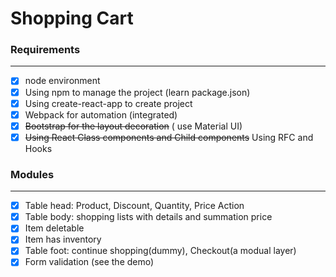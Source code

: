 # Shopping Cart

### Requirements

---

-   [x] node environment
-   [x] Using npm to manage the project (learn package.json)
-   [x] Using create-react-app to create project
-   [x] Webpack for automation (integrated)
-   [x] ~~Bootstrap for the layout decoration~~ ( use Material UI)
-   [x] ~~Using React Class components and Child components~~ Using RFC and Hooks

### Modules

---

-   [x] Table head: Product, Discount, Quantity, Price Action
-   [x] Table body: shopping lists with details and summation price
-   [x] Item deletable
-   [x] Item has inventory
-   [x] Table foot: continue shopping(dummy), Checkout(a modual layer)
-   [x] Form validation (see the demo)
